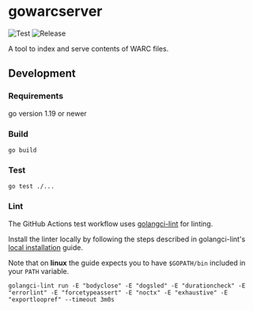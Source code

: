 # gowarcserver

![Test](https://github.com/nlnwa/gowarcserver/actions/workflows/test.yaml/badge.svg)
![Release](https://github.com/nlnwa/gowarcserver/actions/workflows/release.yaml/badge.svg)

A tool to index and serve contents of WARC files.

## Development

### Requirements

go version 1.19 or newer

### Build

    go build

### Test

    go test ./...

### Lint

The GitHub Actions test workflow uses [golangci-lint](https://golangci-lint.run) for linting.

Install the linter locally by following the steps described in golangci-lint's
[local installation](https://golangci-lint.run/usage/install/#local-installation) guide.

Note that on **linux** the guide expects you to have `$GOPATH/bin` included in your `PATH` variable.

    golangci-lint run -E "bodyclose" -E "dogsled" -E "durationcheck" -E "errorlint" -E "forcetypeassert" -E "noctx" -E "exhaustive" -E "exportloopref" --timeout 3m0s
